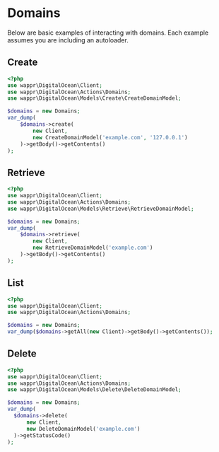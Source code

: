 # Domains

Below are basic examples of interacting with domains. Each example assumes you are including an autoloader.

## Create

```php
<?php
use wappr\DigitalOcean\Client;
use wappr\DigitalOcean\Actions\Domains;
use wappr\DigitalOcean\Models\Create\CreateDomainModel;

$domains = new Domains;
var_dump(
    $domains->create(
        new Client,
        new CreateDomainModel('example.com', '127.0.0.1')
    )->getBody()->getContents()
);
```

## Retrieve

```php
<?php
use wappr\DigitalOcean\Client;
use wappr\DigitalOcean\Actions\Domains;
use wappr\DigitalOcean\Models\Retrieve\RetrieveDomainModel;

$domains = new Domains;
var_dump(
    $domains->retrieve(
        new Client,
        new RetrieveDomainModel('example.com')
    )->getBody()->getContents()
);
```

## List

```php
<?php
use wappr\DigitalOcean\Client;
use wappr\DigitalOcean\Actions\Domains;

$domains = new Domains;
var_dump($domains->getAll(new Client)->getBody()->getContents());
```

## Delete

```php
<?php
use wappr\DigitalOcean\Client;
use wappr\DigitalOcean\Actions\Domains;
use wappr\DigitalOcean\Models\Delete\DeleteDomainModel;

$domains = new Domains;
var_dump(
  $domains->delete(
      new Client,
      new DeleteDomainModel('example.com')
  )->getStatusCode()
);
```
